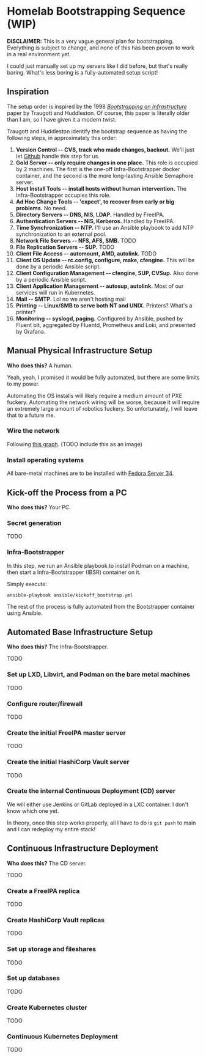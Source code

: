 # Homelab Bootstrapping Sequence (WIP)

**DISCLAIMER:** This is a very vague general plan for bootstrapping. Everything is subject to change, and none of this has been proven to work in a real environment yet.

I could just manually set up my servers like I did before, but that's really boring. What's less boring is a fully-automated setup script!

## Inspiration

The setup order is inspired by the 1998 [_Bootstrapping an Infrastructure_](http://www.infrastructures.org/papers/bootstrap/bootstrap.html) paper by Traugott and Huddleston. Of course, this paper is literally older than I am, so I have given it a modern twist.

Traugott and Huddleston identify the bootstrap sequence as having the following steps, in approximately this order:

1. **Version Control -- CVS, track who made changes, backout.** We'll just let [Github](https://github.com/astralbijection/infrastructure) handle this step for us.
1. **Gold Server -- only require changes in one place.** This role is occupied by 2 machines. The first is the one-off Infra-Bootstrapper docker container, and the second is the more long-lasting Ansible Semaphore server.
1. **Host Install Tools -- install hosts without human intervention.** The Infra-Bootstrapper occupies this role.
1. **Ad Hoc Change Tools -- 'expect', to recover from early or big problems.** No need.
1. **Directory Servers -- DNS, NIS, LDAP.** Handled by FreeIPA.
1. **Authentication Servers -- NIS, Kerberos.** Handled by FreeIPA.
1. **Time Synchronization -- NTP.** I'll use an Ansible playbook to add NTP synchronization to an external pool.
1. **Network File Servers -- NFS, AFS, SMB.** TODO
1. **File Replication Servers -- SUP.** TODO
1. **Client File Access -- automount, AMD, autolink.** TODO
1. **Client OS Update -- rc.config, configure, make, cfengine.** This will be done by a periodic Ansible script.
1. **Client Configuration Management -- cfengine, SUP, CVSup.** Also done by a periodic Ansible script.
1. **Client Application Management -- autosup, autolink.** Most of our services will run in Kubernetes.
1. **Mail -- SMTP.** Lol no we aren't hosting mail
1. **Printing -- Linux/SMB to serve both NT and UNIX.** Printers? What's a printer?
1. **Monitoring -- syslogd, paging.** Configured by Ansible, pushed by Fluent bit, aggregated by Fluentd, Prometheus and Loki, and presented by Grafana.

## Manual Physical Infrastructure Setup

**Who does this?** A human.

Yeah, yeah, I promised it would be fully automated, but there are some limits to my power.

Automating the OS installs will likely require a medium amount of PXE fuckery. Automating the network wiring will be worse, because it will require an extremely large amount of robotics fuckery. So unfortunately, I will leave that to a future me.

### Wire the network

Following [this graph](./network.dot). (TODO include this as an image)

### Install operating systems

All bare-metal machines are to be installed with [Fedora Server 34](https://getfedora.org/en/server/download/).

## Kick-off the Process from a PC

**Who does this?** Your PC.

### Secret generation

TODO

### Infra-Bootstrapper 

In this step, we run an Ansible playbook to install Podman on a machine, then start a Infra-Bootstrapper (IBSR) container on it.

Simply execute:

```
ansible-playbook ansible/kickoff_bootstrap.yml
```

The rest of the process is fully automated from the Bootstrapper container using Ansible.
## Automated Base Infrastructure Setup

**Who does this?** The Infra-Bootstrapper.

TODO

### Set up LXD, Libvirt, and Podman on the bare metal machines
TODO

### Configure router/firewall

TODO

### Create the initial FreeIPA master server
TODO

### Create the initial HashiCorp Vault server
TODO

### Create the internal Continuous Deployment (CD) server

We will either use Jenkins or GitLab deployed in a LXC container. I don't know which one yet.

In theory, once this step works properly, all I have to do is `git push` to main and I can redeploy my entire stack!

## Continuous Infrastructure Deployment

**Who does this?** The CD server.

TODO

### Create a FreeIPA replica
TODO

### Create HashiCorp Vault replicas
TODO

### Set up storage and fileshares
TODO

### Set up databases
TODO

### Create Kubernetes cluster
TODO

### Continuous Kubernetes Deployment

TODO
